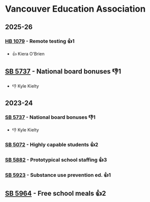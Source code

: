 # Vancouver Education Association
## 2025-26

### [HB 1079](/bill/2025-26/hb/1079/) - Remote testing 👍1  
* 👍 Kiera O'Brien

## [SB 5737](/bill/2025-26/sb/5737/) - National board bonuses  👎1 
* 👎 Kyle Kielty

## 2023-24

### [SB 5737](/bill/2023-24/sb/5737/) - National board bonuses  👎1 
* 👎 Kyle Kielty

### [SB 5072](/bill/2023-24/sb/5072/) - Highly capable students 👍2  

### [SB 5882](/bill/2023-24/sb/5882/) - Prototypical school staffing 👍3  

### [SB 5923](/bill/2023-24/sb/5923/) - Substance use prevention ed. 👍1  

## [SB 5964](/bill/2023-24/sb/5964/) - Free school meals 👍2  
